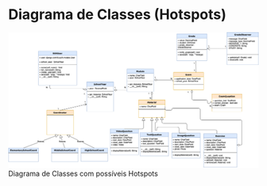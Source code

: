# Diagrama de Classes (Hotspots)

![](../.gitbook/assets/diagramadeclassehotspots.png)
Diagrama de Classes com possíveis Hotspots
